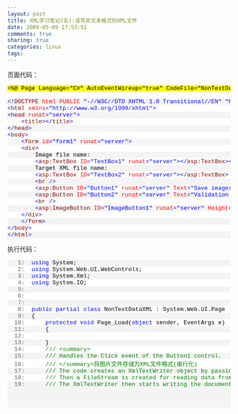 ```yaml
---
layout: post
title: XML学习笔记(五):读写非文本格式的XML文件
date: 2009-05-09 17:53:51
comments: true
sharing: true
categories: linux
tags: 
---
```


<p>页面代码：</p>  <div class="csharpcode">   <pre class="alt"><span class="asp">&lt;%@ Page Language=&quot;C#&quot; AutoEventWireup=&quot;true&quot; CodeFile=&quot;NonTextDataXML.aspx.cs&quot; Inherits=&quot;NonTextDataXML&quot; %&gt;</span></pre>

  <pre>&#160;</pre>

  <pre class="alt"><span class="kwrd">&lt;!</span><span class="html">DOCTYPE</span> <span class="attr">html</span> <span class="attr">PUBLIC</span> <span class="kwrd">&quot;-//W3C//DTD XHTML 1.0 Transitional//EN&quot;</span> <span class="kwrd">&quot;http://www.w3.org/TR/xhtml1/DTD/xhtml1-transitional.dtd&quot;</span><span class="kwrd">&gt;</span></pre>

  <pre><span class="kwrd">&lt;</span><span class="html">html</span> <span class="attr">xmlns</span><span class="kwrd">=&quot;http://www.w3.org/1999/xhtml&quot;</span><span class="kwrd">&gt;</span></pre>

  <pre class="alt"><span class="kwrd">&lt;</span><span class="html">head</span> <span class="attr">runat</span><span class="kwrd">=&quot;server&quot;</span><span class="kwrd">&gt;</span></pre>

  <pre>    <span class="kwrd">&lt;</span><span class="html">title</span><span class="kwrd">&gt;&lt;/</span><span class="html">title</span><span class="kwrd">&gt;</span></pre>

  <pre class="alt"><span class="kwrd">&lt;/</span><span class="html">head</span><span class="kwrd">&gt;</span></pre>

  <pre><span class="kwrd">&lt;</span><span class="html">body</span><span class="kwrd">&gt;</span></pre>

  <pre class="alt">    <span class="kwrd">&lt;</span><span class="html">form</span> <span class="attr">id</span><span class="kwrd">=&quot;form1&quot;</span> <span class="attr">runat</span><span class="kwrd">=&quot;server&quot;</span><span class="kwrd">&gt;</span></pre>

  <pre>    <span class="kwrd">&lt;</span><span class="html">div</span><span class="kwrd">&gt;</span></pre>

  <pre class="alt">        Image file name:</pre>

  <pre>        <span class="kwrd">&lt;</span><span class="html">asp:TextBox</span> <span class="attr">ID</span><span class="kwrd">=&quot;TextBox1&quot;</span> <span class="attr">runat</span><span class="kwrd">=&quot;server&quot;</span><span class="kwrd">&gt;&lt;/</span><span class="html">asp:TextBox</span><span class="kwrd">&gt;&lt;</span><span class="html">br</span> <span class="kwrd">/&gt;</span></pre>

  <pre class="alt">        Target XML file name:</pre>

  <pre>        <span class="kwrd">&lt;</span><span class="html">asp:TextBox</span> <span class="attr">ID</span><span class="kwrd">=&quot;TextBox2&quot;</span> <span class="attr">runat</span><span class="kwrd">=&quot;server&quot;</span><span class="kwrd">&gt;&lt;/</span><span class="html">asp:TextBox</span><span class="kwrd">&gt;</span></pre>

  <pre class="alt">        <span class="kwrd">&lt;</span><span class="html">br</span> <span class="kwrd">/&gt;</span></pre>

  <pre>        <span class="kwrd">&lt;</span><span class="html">asp:Button</span> <span class="attr">ID</span><span class="kwrd">=&quot;Button1&quot;</span> <span class="attr">runat</span><span class="kwrd">=&quot;server&quot;</span> <span class="attr">Text</span><span class="kwrd">=&quot;Save images as XML&quot;</span> <span class="attr">OnClick</span><span class="kwrd">=&quot;Button1_Click&quot;</span> <span class="kwrd">/&gt;</span></pre>

  <pre class="alt">        <span class="kwrd">&lt;</span><span class="html">asp:Button</span> <span class="attr">ID</span><span class="kwrd">=&quot;Button2&quot;</span> <span class="attr">runat</span><span class="kwrd">=&quot;server&quot;</span> <span class="attr">Text</span><span class="kwrd">=&quot;Validation Output&quot;</span> <span class="attr">OnClick</span><span class="kwrd">=&quot;Button2_Click&quot;</span> <span class="kwrd">/&gt;</span></pre>

  <pre>        <span class="kwrd">&lt;</span><span class="html">br</span> <span class="kwrd">/&gt;</span></pre>

  <pre class="alt">        <span class="kwrd">&lt;</span><span class="html">asp:ImageButton</span> <span class="attr">ID</span><span class="kwrd">=&quot;ImageButton1&quot;</span> <span class="attr">runat</span><span class="kwrd">=&quot;server&quot;</span> <span class="attr">Height</span><span class="kwrd">=&quot;230px&quot;</span> <span class="attr">Width</span><span class="kwrd">=&quot;155px&quot;</span> <span class="kwrd">/&gt;</span></pre>

  <pre>    <span class="kwrd">&lt;/</span><span class="html">div</span><span class="kwrd">&gt;</span></pre>

  <pre class="alt">    <span class="kwrd">&lt;/</span><span class="html">form</span><span class="kwrd">&gt;</span></pre>

  <pre><span class="kwrd">&lt;/</span><span class="html">body</span><span class="kwrd">&gt;</span></pre>

  <pre class="alt"><span class="kwrd">&lt;/</span><span class="html">html</span><span class="kwrd">&gt;</span></pre>
</div>
<style type="text/css">
.csharpcode, .csharpcode pre
{
	font-size: small;
	color: black;
	font-family: consolas, "Courier New", courier, monospace;
	background-color: #ffffff;
	/*white-space: pre;*/
}
.csharpcode pre { margin: 0em; }
.csharpcode .rem { color: #008000; }
.csharpcode .kwrd { color: #0000ff; }
.csharpcode .str { color: #006080; }
.csharpcode .op { color: #0000c0; }
.csharpcode .preproc { color: #cc6633; }
.csharpcode .asp { background-color: #ffff00; }
.csharpcode .html { color: #800000; }
.csharpcode .attr { color: #ff0000; }
.csharpcode .alt 
{
	background-color: #f4f4f4;
	width: 100%;
	margin: 0em;
}
.csharpcode .lnum { color: #606060; }</style>

<p></p>

<p>执行代码：</p>

<div class="csharpcode">
  <pre class="alt"><span class="lnum">   1:  </span><span class="kwrd">using</span> System;</pre>

  <pre><span class="lnum">   2:  </span><span class="kwrd">using</span> System.Web.UI.WebControls;</pre>

  <pre class="alt"><span class="lnum">   3:  </span><span class="kwrd">using</span> System.Xml;</pre>

  <pre><span class="lnum">   4:  </span><span class="kwrd">using</span> System.IO;</pre>

  <pre class="alt"><span class="lnum">   5:  </span>&#160;</pre>

  <pre><span class="lnum">   6:  </span>&#160;</pre>

  <pre class="alt"><span class="lnum">   7:  </span>&#160;</pre>

  <pre><span class="lnum">   8:  </span><span class="kwrd">public</span> <span class="kwrd">partial</span> <span class="kwrd">class</span> NonTextDataXML : System.Web.UI.Page</pre>

  <pre class="alt"><span class="lnum">   9:  </span>{</pre>

  <pre><span class="lnum">  10:  </span>    <span class="kwrd">protected</span> <span class="kwrd">void</span> Page_Load(<span class="kwrd">object</span> sender, EventArgs e)</pre>

  <pre class="alt"><span class="lnum">  11:  </span>    {</pre>

  <pre><span class="lnum">  12:  </span>&#160;</pre>

  <pre class="alt"><span class="lnum">  13:  </span>    }</pre>

  <pre><span class="lnum">  14:  </span>    <span class="rem">/// &lt;summary&gt;</span></pre>

  <pre class="alt"><span class="lnum">  15:  </span>    <span class="rem">/// Handles the Click event of the Button1 control.</span></pre>

  <pre><span class="lnum">  16:  </span>    <span class="rem">/// &lt;/summary&gt;将图片文件存储为XML文件格式(串行化)</span></pre>

  <pre class="alt"><span class="lnum">  17:  </span>    <span class="rem">/// The code creates an XmlTextWriter object by passing the path of the destination XML file to the constructor. </span></pre>

  <pre><span class="lnum">  18:  </span>    <span class="rem">/// Then a FileStream is created for reading data from the image file. The contents of the file are read by using the Read() method of the FileStream class, which accepts three parameters: the byte array to read the data into, the start index in the byte array from where the writing should start, and the length of data to read. </span></pre>

  <pre class="alt"><span class="lnum">  19:  </span>    <span class="rem">/// The XmlTextWriter then starts writing the document. It first writes the XML processing instruction and the &lt;imagefile&gt; element. The &lt;imagefile&gt; element has two attributes: filename and s